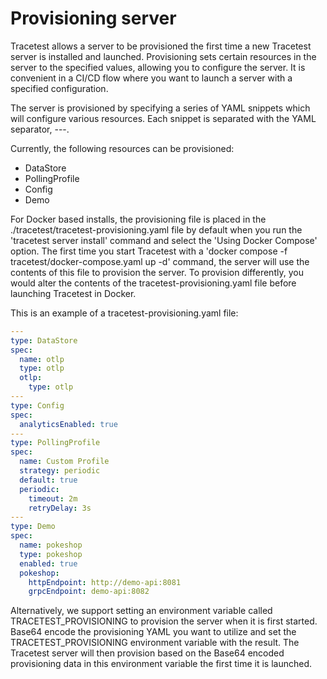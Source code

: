 # Provisioning server

Tracetest allows a server to be provisioned the first time a new Tracetest server is installed and launched. Provisioning sets certain resources in the server to the specified values, allowing you to configure the server. It is convenient in a CI/CD flow where you want to launch a server with a specified configuration. 

The server is provisioned by specifying a series of YAML snippets which will configure various resources. Each snippet is separated with the YAML separator, ---.

Currently, the following resources can be provisioned: 
- DataStore
- PollingProfile
- Config
- Demo

For Docker based installs, the provisioning file is placed in the ./tracetest/tracetest-provisioning.yaml file by default when you run the 'tracetest server install' command and select the 'Using Docker Compose' option. The first time you start Tracetest with a 'docker compose -f tracetest/docker-compose.yaml  up -d' command, the server will use the contents of this file to provision the server. To provision differently, you would alter the contents of the tracetest-provisioning.yaml file before launching Tracetest in Docker.

This is an example of a tracetest-provisioning.yaml file:

```yaml
---
type: DataStore
spec:
  name: otlp
  type: otlp
  otlp:
    type: otlp
---
type: Config
spec:
  analyticsEnabled: true
---
type: PollingProfile
spec:
  name: Custom Profile
  strategy: periodic
  default: true
  periodic:
    timeout: 2m
    retryDelay: 3s
---
type: Demo
spec:
  name: pokeshop
  type: pokeshop
  enabled: true
  pokeshop:
    httpEndpoint: http://demo-api:8081
    grpcEndpoint: demo-api:8082
```

Alternatively, we support setting an environment variable called TRACETEST_PROVISIONING to provision the server when it is first started. Base64 encode the provisioning YAML you want to utilize and set the TRACETEST_PROVISIONING environment variable with the result. The Tracetest server will then provision based on the Base64 encoded provisioning data in this environment variable the first time it is launched.

